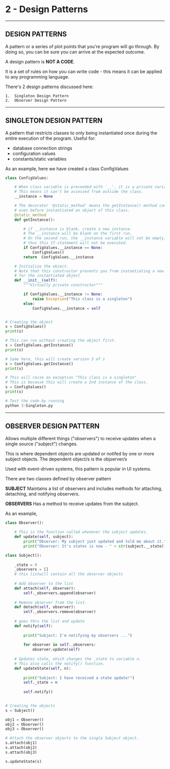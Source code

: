 
# 2 - Design Patterns
____________________________________________________________

<!--  2021-01-04 04:48:04 -->

## DESIGN PATTERNS ##

A pattern or a series of plot points that you're program will go through. By doing so, you can be sure you can arrive at the expected outcome.

A design pattern is **NOT A CODE**.

It is a set of rules on how you can write code - this means it can be applied to any programming language.

There's 2 design patterns discussed here:

    1.  Singleton Design Pattern
    2.  Observer Design Pattern 

_________________________________________________________

## SINGLETON DESIGN PATTERN ##

A pattern that restricts classes to only being instantiated once during the entire execution of the program.
Useful for: 

- database connection strings
- configuration values
- constants/static variables

As an example, here we have created a class ConfigValues

```python
class ConfigValues:

    # When class variable is preceeded with '__', it is a private variable.
    # This means it can't be accessed from outside the class.
    __instance = None

    # The decorator '@static_method' means the getInstance() method can be executed
    # even before instantiated an object of this class.
    @static_method
    def getInstance():

        # if __instance is blank, create a new instance.
        # The __instance will be blank on the first run.
        # On the second run, the __instance variable will not be empty,
        # thus this If-statement will not be executed.
        if ConfigValues.__instance == None:
            ConfigValues()
        return  ConfigValues.__instance

    # Initialize the object.
    # Note that this constructor prevents you from instantiating a new value 
    # for the instantiated object
    def __init__(self):
        """Virtually private constructor"""

        if ConfigValues.__instance != None:
            raise Exception("This class is a singleton")
        else:
            ConfigValues.__instance = self


# Creating the object
s = ConfigValues()                         
print(s)

# This can run without creating the object first.
s = ConfigValues.getInstance()              
print(s)                                      

# Same here, this will create version 3 of s 
s = ConfigValues.getInstance()              
print(s)

# This will raise an exception "This class is a singleton" 
# This is because this will create a 2nd instance of the class.
s = ConfigValues()                          
print(s)                                      

# Test the code by running      
python 3-Singleton.py
```
______________________________________________________

## OBSERVER DESIGN PATTERN ##

Allows multiple different things ("observers") to receive updates when a single source ("subject") changes.

This is where dependent objects are updated or notifed by one or more subject objects. The dependent object/s is the objserver/s

Used with event-driven systems, this pattern is popular in UI systems.

There are two classes defined by observer pattern

**SUBJECT**
Maintains a list of observers and includes methods for attaching, detaching, and notifying observers.

**OBSERVERS**
Has a method to receive updates from the subject.

As an example,

```python
class Observer():
    
    # This is the function called whenever the subject updates.
    def update(self, subject):
        print("Observer: My subject just updated and told me about it.")
        print("Observer: It's states is now - " + str(subject.__state))

class Subject():
    
    _state = 0
    _observers = []         
    # this listwill contain all the observer objects
    
    # Add observer to the list
    def attach(self, observer):
        self._observers.append(observer)
    
    # Remove observer from the list.
    def detach(self, observer):
        self._observers.remove(observer)
    
    # goes thru the list and update
    def notify(self):
        
        print("Subject: I'm notifying my observers ...")
        
        for observer in self._observers:
            observer.update(self)
    
    # Updates state, which changes the _state to variable n.
    # This also calls the notify() function.
    def updateState(self, n):
        
        print("Subject: I have received a state update!")
        self._state = n
        
        self.notify()
        

# Creating the objects
s = Subject()

obj1 = Observer()
obj2 = Observer()
obj3 = Observer()

# Attach the observer objects to the single Subject object.
s.attach(obj1)
s.attach(obj2)
s.attach(obj3)

s.updateState(s)


